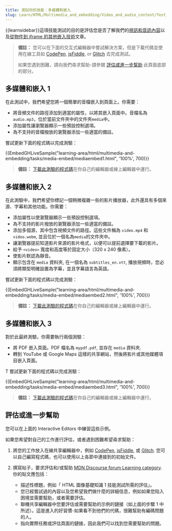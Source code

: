 ```yaml
---
title: 測試你的技能：多媒體和嵌入
slug: Learn/HTML/Multimedia_and_embedding/Video_and_audio_content/Test_your_skills:_Multimedia_and_embedding
---
```


{{learnsidebar}}這項技能測試的目的是評估您是否了解我們的[視訊和音訊內容](/zh-TW/docs/Learn/HTML/Multimedia_and_embedding/Video_and_audio_content)以及[從物件到 iframe 的其他嵌入技術](/zh-TW/docs/Learn/HTML/Multimedia_and_embedding/Other_embedding_technologies)文章。

> **備註：** 您可以在下面的交互式編輯器中嘗試解決方案，但是下載代碼並使用在線工具如 [CodePen](https://codepen.io/), [jsFiddle](https://jsfiddle.net/), or [Glitch](https://glitch.com/) 去完成測試。
>
> 如果您遇到困難，請向我們尋求幫助-請參閱 [評估或進一步幫助](#評估或進一步幫助) 此頁面底部的部分。

## 多媒體和嵌入 1

在此測試中，我們希望您將一個簡單的音檔嵌入到頁面上。你需要：

- 將音頻文件的路徑添加到適當的屬性，以將其嵌入頁面中。音檔名為`audio.mp3`，位於當前文件夾中的文件夾`media`中。
- 添加屬性讓瀏覽器顯示一些預設控制選項。
- 為不支持的音檔撥放的瀏覽器添加一些適當的備註。

嘗試更新下面的程式碼以完成測驗：

{{EmbedGHLiveSample("learning-area/html/multimedia-and-embedding/tasks/media-embed/mediaembed1.html", '100%', 700)}}

> **備註：** [下載此測驗的程式碼](https://github.com/mdn/learning-area/blob/master/html/multimedia-and-embedding/tasks/media-embed/mediaembed1-download.html)在你自己的編輯器或線上編輯器中運行。

## 多媒體和嵌入 2

在此測驗中，我們希望你標記一個稍微複雜一些的影片播放器，此外還具有多個來源、字幕和其他功能。你需要：

- 添加屬性以使瀏覽器顯示一些預設控制選項。
- 為不支持的影片撥放的瀏覽器添加一些適當的備註。
- 添加多個源，其中包含視頻文件的路徑。這些文件稱為 `video.mp4` 和 `video.webm`, 並且位於一個名為`media`的文件夾中。
- 讓瀏覽器提前知道影片來源的影片格式，以便可以提前選擇要下載的影片。
- 給予 `<video>` 寬度和高度等於固定大小（320 x 240 像素）。
- 使影片默認為靜音。
- 顯示包含在 `media` 資料夾, 在一個名為 `subtitles_en.vtt`, 播放視頻時，您必須將類型明確設置為字幕，並且字幕語言為英語。

嘗試更新下面的程式碼以完成測驗：

{{EmbedGHLiveSample("learning-area/html/multimedia-and-embedding/tasks/media-embed/mediaembed2.html", '100%', 700)}}

> **備註：** [下載此測驗的程式碼](https://github.com/mdn/learning-area/tree/master/html/multimedia-and-embedding/tasks/media-embed/mediaembed2-download.html)在你自己的編輯器或線上編輯器中運行。

## 多媒體和嵌入 3

對於此最終測驗，你需要執行兩個測驗：

- 將 PDF 嵌入頁面。PDF 檔名為 `mypdf.pdf`, 並存在 `media` 資料夾.
- 轉到 YouTube 或 Google Maps 這樣的共享網站，然後將影片或其他媒體項目嵌入頁面。

T 嘗試更新下面的程式碼以完成測驗：

{{EmbedGHLiveSample("learning-area/html/multimedia-and-embedding/tasks/media-embed/mediaembed3.html", '100%', 700)}}

> **備註：** [下載此測驗的程式碼](https://github.com/mdn/learning-area/blob/master/html/multimedia-and-embedding/tasks/media-embed/mediaembed3-download.html)在你自己的編輯器或線上編輯器中運行。

## 評估或進一步幫助

您可以在上面的 Interactive Editors 中練習這些示例。

如果您希望對自己的工作進行評估，或者遇到困難希望尋求幫助：

1. 將您的工作放入在線共享編輯器中，例如 [CodePen](https://codepen.io/), [jsFiddle](https://jsfiddle.net/), 或 [Glitch](https://glitch.com/). 您可以自己編寫程式碼，也可以使用以上各節中連接到的初始文件。
2. 撰寫帖子，要求評估和/或幫助 [MDN Discourse forum Learning category](https://discourse.mozilla.org/c/mdn/learn). 你的貼文應包括：

   - 描述性標題，例如「 HTML 圖像基礎知識 1 技能測試所需的評估」。
   - 您已經嘗試過的內容以及您希望我們做什麼的詳細信息，例如如果您陷入困境並需要幫助，或者需要評估。
   - 聯機共享編輯器中您要評估或需要幫助的示例的鏈接（如上面的步驟 1 中所述）。這是進入的好習慣-如果看不到他們的代碼，很難幫助有編碼問題的人。
   - 指向實際任務或評估頁面的鏈接，因此我們可以找到您需要幫助的問題。
